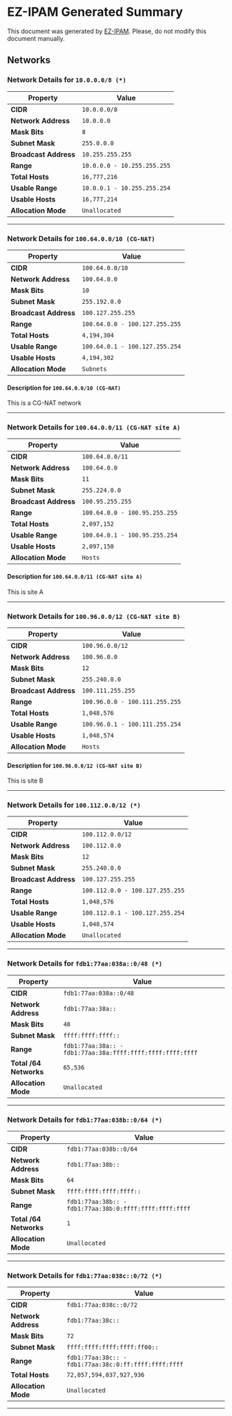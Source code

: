 # EZ-IPAM Generated Summary

This document was generated by [EZ-IPAM](https://github.com/plumber-cd/ez-ipam).
Please, do not modify this document manually.

## Networks

### Network Details for `10.0.0.0/8 (*)`

| Property | Value |
|----------|-------|
| **CIDR** | `10.0.0.0/8` |
| **Network Address** | `10.0.0.0` |
| **Mask Bits** | `8` |
| **Subnet Mask** | `255.0.0.0` |
| **Broadcast Address** | `10.255.255.255` |
| **Range** | `10.0.0.0 - 10.255.255.255` |
| **Total Hosts** | `16,777,216` |
| **Usable Range** | `10.0.0.1 - 10.255.255.254` |
| **Usable Hosts** | `16,777,214` |
| **Allocation Mode** | `Unallocated` |

---

### Network Details for `100.64.0.0/10 (CG-NAT)`

| Property | Value |
|----------|-------|
| **CIDR** | `100.64.0.0/10` |
| **Network Address** | `100.64.0.0` |
| **Mask Bits** | `10` |
| **Subnet Mask** | `255.192.0.0` |
| **Broadcast Address** | `100.127.255.255` |
| **Range** | `100.64.0.0 - 100.127.255.255` |
| **Total Hosts** | `4,194,304` |
| **Usable Range** | `100.64.0.1 - 100.127.255.254` |
| **Usable Hosts** | `4,194,302` |
| **Allocation Mode** | `Subnets` |

#### Description for `100.64.0.0/10 (CG-NAT)`

This is a CG-NAT network

---

### Network Details for `100.64.0.0/11 (CG-NAT site A)`

| Property | Value |
|----------|-------|
| **CIDR** | `100.64.0.0/11` |
| **Network Address** | `100.64.0.0` |
| **Mask Bits** | `11` |
| **Subnet Mask** | `255.224.0.0` |
| **Broadcast Address** | `100.95.255.255` |
| **Range** | `100.64.0.0 - 100.95.255.255` |
| **Total Hosts** | `2,097,152` |
| **Usable Range** | `100.64.0.1 - 100.95.255.254` |
| **Usable Hosts** | `2,097,150` |
| **Allocation Mode** | `Hosts` |

#### Description for `100.64.0.0/11 (CG-NAT site A)`

This is site A

---

### Network Details for `100.96.0.0/12 (CG-NAT site B)`

| Property | Value |
|----------|-------|
| **CIDR** | `100.96.0.0/12` |
| **Network Address** | `100.96.0.0` |
| **Mask Bits** | `12` |
| **Subnet Mask** | `255.240.0.0` |
| **Broadcast Address** | `100.111.255.255` |
| **Range** | `100.96.0.0 - 100.111.255.255` |
| **Total Hosts** | `1,048,576` |
| **Usable Range** | `100.96.0.1 - 100.111.255.254` |
| **Usable Hosts** | `1,048,574` |
| **Allocation Mode** | `Hosts` |

#### Description for `100.96.0.0/12 (CG-NAT site B)`

This is site B

---

### Network Details for `100.112.0.0/12 (*)`

| Property | Value |
|----------|-------|
| **CIDR** | `100.112.0.0/12` |
| **Network Address** | `100.112.0.0` |
| **Mask Bits** | `12` |
| **Subnet Mask** | `255.240.0.0` |
| **Broadcast Address** | `100.127.255.255` |
| **Range** | `100.112.0.0 - 100.127.255.255` |
| **Total Hosts** | `1,048,576` |
| **Usable Range** | `100.112.0.1 - 100.127.255.254` |
| **Usable Hosts** | `1,048,574` |
| **Allocation Mode** | `Unallocated` |

---

### Network Details for `fdb1:77aa:038a::0/48 (*)`

| Property | Value |
|----------|-------|
| **CIDR** | `fdb1:77aa:038a::0/48` |
| **Network Address** | `fdb1:77aa:38a::` |
| **Mask Bits** | `48` |
| **Subnet Mask** | `ffff:ffff:ffff::` |
| **Range** | `fdb1:77aa:38a:: - fdb1:77aa:38a:ffff:ffff:ffff:ffff:ffff` |
| **Total /64 Networks** | `65,536` |
| **Allocation Mode** | `Unallocated` |

---

### Network Details for `fdb1:77aa:038b::0/64 (*)`

| Property | Value |
|----------|-------|
| **CIDR** | `fdb1:77aa:038b::0/64` |
| **Network Address** | `fdb1:77aa:38b::` |
| **Mask Bits** | `64` |
| **Subnet Mask** | `ffff:ffff:ffff:ffff::` |
| **Range** | `fdb1:77aa:38b:: - fdb1:77aa:38b:0:ffff:ffff:ffff:ffff` |
| **Total /64 Networks** | `1` |
| **Allocation Mode** | `Unallocated` |

---

### Network Details for `fdb1:77aa:038c::0/72 (*)`

| Property | Value |
|----------|-------|
| **CIDR** | `fdb1:77aa:038c::0/72` |
| **Network Address** | `fdb1:77aa:38c::` |
| **Mask Bits** | `72` |
| **Subnet Mask** | `ffff:ffff:ffff:ffff:ff00::` |
| **Range** | `fdb1:77aa:38c:: - fdb1:77aa:38c:0:ff:ffff:ffff:ffff` |
| **Total Hosts** | `72,057,594,037,927,936` |
| **Allocation Mode** | `Unallocated` |

---
